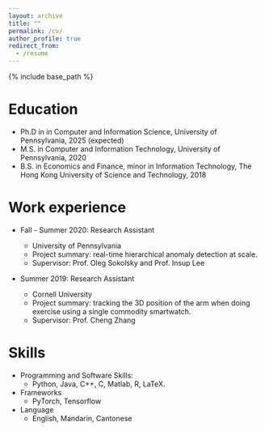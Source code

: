 ```yaml
---
layout: archive
title: ""
permalink: /cv/
author_profile: true
redirect_from:
  - /resume
---
```


{% include base_path %}

Education
======
* Ph.D in in Computer and Information Science, University of Pennsylvania, 2025 (expected)
* M.S. in Computer and Information Technology, 	University of Pennsylvania, 2020
* B.S. in Economics and Finance, minor in Information Technology, The Hong Kong University of Science and Technology, 2018


Work experience
======
* Fall - Summer 2020: Research Assistant
  * University of Pennsylvania
  * Project summary: real-time hierarchical anomaly detection at scale.
  * Supervisor: Prof. Oleg Sokolsky and Prof. Insup Lee

* Summer 2019: Research Assistant
  * Cornell University
  * Project summary: tracking the 3D position of the arm when doing exercise using a single commodity smartwatch.
  * Supervisor: Prof. Cheng Zhang

  
Skills
======
* Programming and Software Skills: 
  * Python, Java, C++, C, Matlab, R, LaTeX.
* Frameworks
  * PyTorch, Tensorflow
* Language
  * English, Mandarin, Cantonese

<!-- Publications
======
  <ul>{% for post in site.publications %}
    {% include archive-single-cv.html %}
  {% endfor %}</ul>
  
Talks
======
  <ul>{% for post in site.talks %}
    {% include archive-single-talk-cv.html %}
  {% endfor %}</ul>
  
Teaching
======
  <ul>{% for post in site.teaching %}
    {% include archive-single-cv.html %}
  {% endfor %}</ul>
  
Service and leadership
======
* Currently signed in to 43 different slack teams -->
